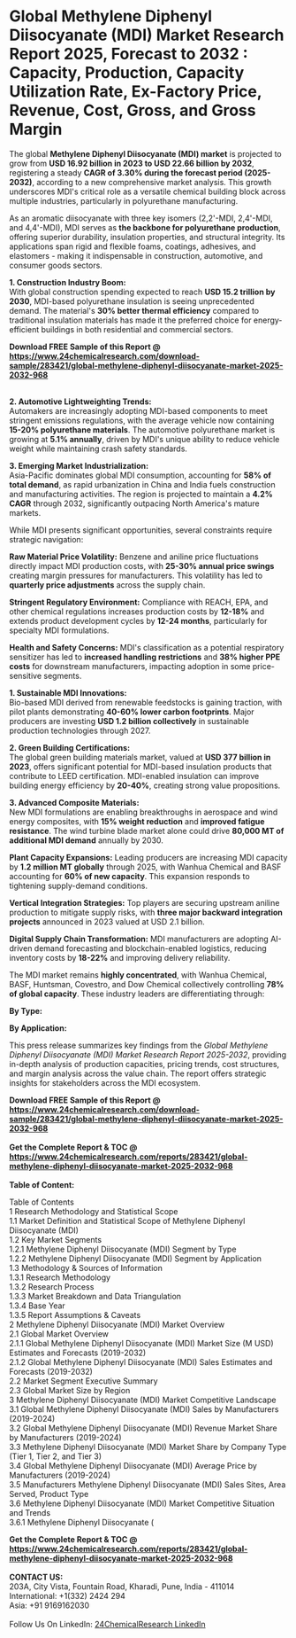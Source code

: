 <h1>Global Methylene Diphenyl Diisocyanate (MDI) Market Research Report 2025, Forecast to 2032 : Capacity, Production, Capacity Utilization Rate, Ex-Factory Price, Revenue, Cost, Gross, and Gross Margin</h1><p>The global <strong>Methylene Diphenyl Diisocyanate (MDI) market</strong> is projected to grow from <strong>USD 16.92 billion in 2023 to USD 22.66 billion by 2032</strong>, registering a steady <strong>CAGR of 3.30% during the forecast period (2025-2032)</strong>, according to a new comprehensive market analysis. This growth underscores MDI's critical role as a versatile chemical building block across multiple industries, particularly in polyurethane manufacturing.</p><p>As an aromatic diisocyanate with three key isomers (2,2'-MDI, 2,4'-MDI, and 4,4'-MDI), MDI serves as <strong>the backbone for polyurethane production</strong>, offering superior durability, insulation properties, and structural integrity. Its applications span rigid and flexible foams, coatings, adhesives, and elastomers - making it indispensable in construction, automotive, and consumer goods sectors.</p><p><strong>1. Construction Industry Boom:</strong><br>
With global construction spending expected to reach <strong>USD 15.2 trillion by 2030</strong>, MDI-based polyurethane insulation is seeing unprecedented demand. The material's <strong>30% better thermal efficiency</strong> compared to traditional insulation materials has made it the preferred choice for energy-efficient buildings in both residential and commercial sectors.</p><div><b>Download FREE Sample of this Report @ 
            <a href="https://www.24chemicalresearch.com/download-sample/283421/global-methylene-diphenyl-diisocyanate-market-2025-2032-968">
            https://www.24chemicalresearch.com/download-sample/283421/global-methylene-diphenyl-diisocyanate-market-2025-2032-968</a></b></div><br><p><strong>2. Automotive Lightweighting Trends:</strong><br>
Automakers are increasingly adopting MDI-based components to meet stringent emissions regulations, with the average vehicle now containing <strong>15-20% polyurethane materials</strong>. The automotive polyurethane market is growing at <strong>5.1% annually</strong>, driven by MDI's unique ability to reduce vehicle weight while maintaining crash safety standards.</p><p><strong>3. Emerging Market Industrialization:</strong><br>
Asia-Pacific dominates global MDI consumption, accounting for <strong>58% of total demand</strong>, as rapid urbanization in China and India fuels construction and manufacturing activities. The region is projected to maintain a <strong>4.2% CAGR</strong> through 2032, significantly outpacing North America's mature markets.</p><p>While MDI presents significant opportunities, several constraints require strategic navigation:</p><p><strong>Raw Material Price Volatility:</strong> Benzene and aniline price fluctuations directly impact MDI production costs, with <strong>25-30% annual price swings</strong> creating margin pressures for manufacturers. This volatility has led to <strong>quarterly price adjustments</strong> across the supply chain.</p><p><strong>Stringent Regulatory Environment:</strong> Compliance with REACH, EPA, and other chemical regulations increases production costs by <strong>12-18%</strong> and extends product development cycles by <strong>12-24 months</strong>, particularly for specialty MDI formulations.</p><p><strong>Health and Safety Concerns:</strong> MDI's classification as a potential respiratory sensitizer has led to <strong>increased handling restrictions</strong> and <strong>38% higher PPE costs</strong> for downstream manufacturers, impacting adoption in some price-sensitive segments.</p><p><strong>1. Sustainable MDI Innovations:</strong><br>
Bio-based MDI derived from renewable feedstocks is gaining traction, with pilot plants demonstrating <strong>40-60% lower carbon footprints</strong>. Major producers are investing <strong>USD 1.2 billion collectively</strong> in sustainable production technologies through 2027.</p><p><strong>2. Green Building Certifications:</strong><br>
The global green building materials market, valued at <strong>USD 377 billion in 2023</strong>, offers significant potential for MDI-based insulation products that contribute to LEED certification. MDI-enabled insulation can improve building energy efficiency by <strong>20-40%</strong>, creating strong value propositions.</p><p><strong>3. Advanced Composite Materials:</strong><br>
New MDI formulations are enabling breakthroughs in aerospace and wind energy composites, with <strong>15% weight reduction</strong> and <strong>improved fatigue resistance</strong>. The wind turbine blade market alone could drive <strong>80,000 MT of additional MDI demand</strong> annually by 2030.</p><p><strong>Plant Capacity Expansions:</strong> Leading producers are increasing MDI capacity by <strong>1.2 million MT globally</strong> through 2025, with Wanhua Chemical and BASF accounting for <strong>60% of new capacity</strong>. This expansion responds to tightening supply-demand conditions.</p><p><strong>Vertical Integration Strategies:</strong> Top players are securing upstream aniline production to mitigate supply risks, with <strong>three major backward integration projects</strong> announced in 2023 valued at USD 2.1 billion.</p><p><strong>Digital Supply Chain Transformation:</strong> MDI manufacturers are adopting AI-driven demand forecasting and blockchain-enabled logistics, reducing inventory costs by <strong>18-22%</strong> and improving delivery reliability.</p><p>The MDI market remains <strong>highly concentrated</strong>, with Wanhua Chemical, BASF, Huntsman, Covestro, and Dow Chemical collectively controlling <strong>78% of global capacity</strong>. These industry leaders are differentiating through:</p><p><strong>By Type:</strong></p><p><strong>By Application:</strong></p><p>This press release summarizes key findings from the <em>Global Methylene Diphenyl Diisocyanate (MDI) Market Research Report 2025-2032</em>, providing in-depth analysis of production capacities, pricing trends, cost structures, and margin analysis across the value chain. The report offers strategic insights for stakeholders across the MDI ecosystem.</p><div><b>Download FREE Sample of this Report @ 
            <a href="https://www.24chemicalresearch.com/download-sample/283421/global-methylene-diphenyl-diisocyanate-market-2025-2032-968">
            https://www.24chemicalresearch.com/download-sample/283421/global-methylene-diphenyl-diisocyanate-market-2025-2032-968</a></b></div><br><div><b>Get the Complete Report & TOC @ 
            <a href="https://www.24chemicalresearch.com/reports/283421/global-methylene-diphenyl-diisocyanate-market-2025-2032-968">
            https://www.24chemicalresearch.com/reports/283421/global-methylene-diphenyl-diisocyanate-market-2025-2032-968</a></b></div><br>
            <b>Table of Content:</b><p>Table of Contents<br />
1 Research Methodology and Statistical Scope<br />
1.1 Market Definition and Statistical Scope of Methylene Diphenyl Diisocyanate (MDI)<br />
1.2 Key Market Segments<br />
1.2.1 Methylene Diphenyl Diisocyanate (MDI) Segment by Type<br />
1.2.2 Methylene Diphenyl Diisocyanate (MDI) Segment by Application<br />
1.3 Methodology & Sources of Information<br />
1.3.1 Research Methodology<br />
1.3.2 Research Process<br />
1.3.3 Market Breakdown and Data Triangulation<br />
1.3.4 Base Year<br />
1.3.5 Report Assumptions & Caveats<br />
2 Methylene Diphenyl Diisocyanate (MDI) Market Overview<br />
2.1 Global Market Overview<br />
2.1.1 Global Methylene Diphenyl Diisocyanate (MDI) Market Size (M USD) Estimates and Forecasts (2019-2032)<br />
2.1.2 Global Methylene Diphenyl Diisocyanate (MDI) Sales Estimates and Forecasts (2019-2032)<br />
2.2 Market Segment Executive Summary<br />
2.3 Global Market Size by Region<br />
3 Methylene Diphenyl Diisocyanate (MDI) Market Competitive Landscape<br />
3.1 Global Methylene Diphenyl Diisocyanate (MDI) Sales by Manufacturers (2019-2024)<br />
3.2 Global Methylene Diphenyl Diisocyanate (MDI) Revenue Market Share by Manufacturers (2019-2024)<br />
3.3 Methylene Diphenyl Diisocyanate (MDI) Market Share by Company Type (Tier 1, Tier 2, and Tier 3)<br />
3.4 Global Methylene Diphenyl Diisocyanate (MDI) Average Price by Manufacturers (2019-2024)<br />
3.5 Manufacturers Methylene Diphenyl Diisocyanate (MDI) Sales Sites, Area Served, Product Type<br />
3.6 Methylene Diphenyl Diisocyanate (MDI) Market Competitive Situation and Trends<br />
3.6.1 Methylene Diphenyl Diisocyanate (</p><div><b>Get the Complete Report & TOC @ 
            <a href="https://www.24chemicalresearch.com/reports/283421/global-methylene-diphenyl-diisocyanate-market-2025-2032-968">
            https://www.24chemicalresearch.com/reports/283421/global-methylene-diphenyl-diisocyanate-market-2025-2032-968</a></b></div><br><b>CONTACT US:</b><br>
            203A, City Vista, Fountain Road, Kharadi, Pune, India - 411014<br>
            International: +1(332) 2424 294<br>
            Asia: +91 9169162030 <br><br>
            Follow Us On LinkedIn: <a href="https://www.linkedin.com/company/24chemicalresearch/">24ChemicalResearch LinkedIn</a>
